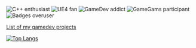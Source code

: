 ![C++ enthusiast](https://img.shields.io/badge/C%2B%2B-enthusiast-blue)
![UE4 fan](https://img.shields.io/badge/UE4-fan-black)
![GameDev addict](https://img.shields.io/badge/GameDev-addict-brightgreen)
![GameGams participant](https://img.shields.io/badge/GameJams-participant-orange)
![Badges overuser](https://img.shields.io/badge/badges-overuser-blueviolet)

<a href="http://gameraccoon.com" target="_blank">List of my gamedev projects</a>

[![Top Langs](https://github-readme-stats.vercel.app/api/top-langs/?username=gameraccoon&langs_count=5&hide=objective-c,objective-c%2B%2B&layout=compact&theme=algolia)](https://github.com/gameraccoon)
